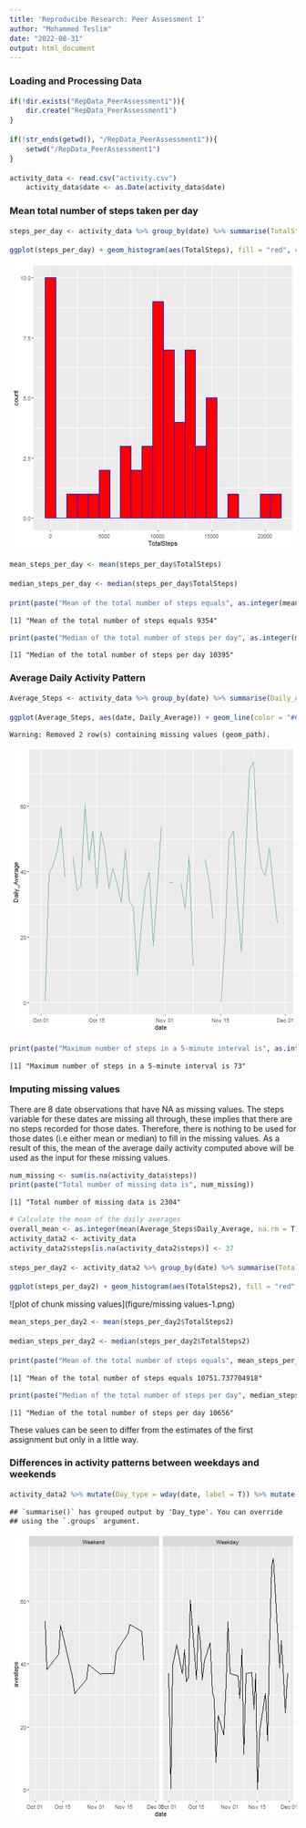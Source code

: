 ```yaml
---
title: 'Reproducibe Research: Peer Assessment 1'
author: "Mohammed Teslim"
date: "2022-08-31"
output: html_document
---
```






### Loading and Processing Data


```r
if(!dir.exists("RepData_PeerAssessment1")){
    dir.create("RepData_PeerAssessment1")
}

if(!str_ends(getwd(), "/RepData_PeerAssessment1")){
    setwd("/RepData_PeerAssessment1")
}

activity_data <- read.csv("activity.csv")
    activity_data$date <- as.Date(activity_data$date)
```

### Mean total number of steps taken per day


```r
steps_per_day <- activity_data %>% group_by(date) %>% summarise(TotalSteps = sum(steps,na.rm = T))

ggplot(steps_per_day) + geom_histogram(aes(TotalSteps), fill = "red", color = "blue", binwidth = 1000)
```

![plot of chunk mean](figure/mean-1.png)

```r
mean_steps_per_day <- mean(steps_per_day$TotalSteps)

median_steps_per_day <- median(steps_per_day$TotalSteps)

print(paste("Mean of the total number of steps equals", as.integer(mean_steps_per_day)))
```

```
[1] "Mean of the total number of steps equals 9354"
```

```r
print(paste("Median of the total number of steps per day", as.integer(median_steps_per_day)))
```

```
[1] "Median of the total number of steps per day 10395"
```

### Average Daily Activity Pattern


```r
Average_Steps <- activity_data %>% group_by(date) %>% summarise(Daily_Average = mean(steps, na.rm = T))

ggplot(Average_Steps, aes(date, Daily_Average)) + geom_line(color = "#69b3a2")
```

```
Warning: Removed 2 row(s) containing missing values (geom_path).
```

![plot of chunk Average](figure/Average-1.png)

```r
print(paste("Maximum number of steps in a 5-minute interval is", as.integer(max(Average_Steps$Daily_Average, na.rm = T))))
```

```
[1] "Maximum number of steps in a 5-minute interval is 73"
```

### Imputing missing values

There are 8 date observations that have NA as missing values. The steps variable for these dates are missing all through, these implies that there are no steps recorded for those dates. Therefore, there is nothing to be used for those dates (i.e either mean or median) to fill in the missing values. As a result of this, the mean of the average daily activity computed above will be used as the input for these missing values. 

```r
num_missing <- sum(is.na(activity_data$steps))
print(paste("Total number of missing data is", num_missing))
```

```
[1] "Total number of missing data is 2304"
```

```r
# Calculate the mean of the daily averages
overall_mean <- as.integer(mean(Average_Steps$Daily_Average, na.rm = T))
activity_data2 <- activity_data
activity_data2$steps[is.na(activity_data2$steps)] <- 37

steps_per_day2 <- activity_data2 %>% group_by(date) %>% summarise(TotalSteps2 = sum(steps,na.rm = T))

ggplot(steps_per_day2) + geom_histogram(aes(TotalSteps2), fill = "red", color = "blue", binwidth = 1000)
```

![plot of chunk missing values](figure/missing values-1.png)

```r
mean_steps_per_day2 <- mean(steps_per_day2$TotalSteps2)

median_steps_per_day2 <- median(steps_per_day2$TotalSteps2)

print(paste("Mean of the total number of steps equals", mean_steps_per_day2))
```

```
[1] "Mean of the total number of steps equals 10751.737704918"
```

```r
print(paste("Median of the total number of steps per day", median_steps_per_day2))
```

```
[1] "Median of the total number of steps per day 10656"
```

These values can be seen to differ from the estimates of the first assignment but only in a little way.

### Differences in activity patterns between weekdays and weekends


```r
activity_data2 %>% mutate(Day_type = wday(date, label = T)) %>% mutate(Day_type = fct_collapse(Day_type, Weekday = c("Mon", "Tue", "Wed", "Thu", "Fri"), Weekend = c("Sat", "Sun"))) %>% group_by(Day_type,date) %>% summarize(avesteps = mean(steps)) %>% ggplot(aes(date, avesteps)) + geom_line() + facet_wrap(~ Day_type)
```

```
## `summarise()` has grouped output by 'Day_type'. You can override
## using the `.groups` argument.
```

![plot of chunk weekday/ends](figure/weekday/ends-1.png)

